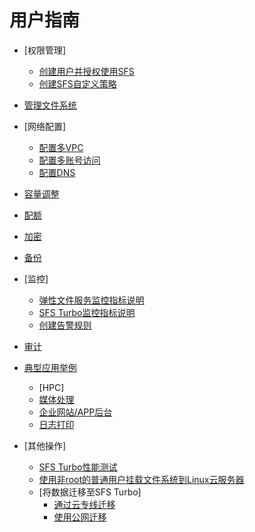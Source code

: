 # 用户指南

-   [权限管理]
    -   [创建用户并授权使用SFS](创建用户并授权使用SFS.md)
    -   [创建SFS自定义策略](创建SFS自定义策略.md)

-   [管理文件系统](管理文件系统.md)
-   [网络配置]
    -   [配置多VPC](配置多VPC.md)
    -   [配置多账号访问](配置多账号访问.md)
    -   [配置DNS](配置DNS.md)

-   [容量调整](容量调整.md)
-   [配额](配额.md)
-   [加密](加密.md)
-   [备份](备份.md)
-   [监控]
    -   [弹性文件服务监控指标说明](弹性文件服务监控指标说明.md)
    -   [SFS Turbo监控指标说明](SFS-Turbo监控指标说明.md)
    -   [创建告警规则](创建告警规则.md)

-   [审计](审计.md)
-   [典型应用举例](典型应用举例.md)
    -   [HPC]
    -   [媒体处理](媒体处理.md)
    -   [企业网站/APP后台](企业网站-APP后台.md)
    -   [日志打印](日志打印.md)

-   [其他操作]
    -   [SFS Turbo性能测试](SFS-Turbo性能测试.md)
    -   [使用非root的普通用户挂载文件系统到Linux云服务器](使用非root的普通用户挂载文件系统到Linux云服务器.md)
    -   [将数据迁移至SFS Turbo]
        -   [通过云专线迁移](通过云专线迁移.md)
        -   [使用公网迁移](使用公网迁移.md)



